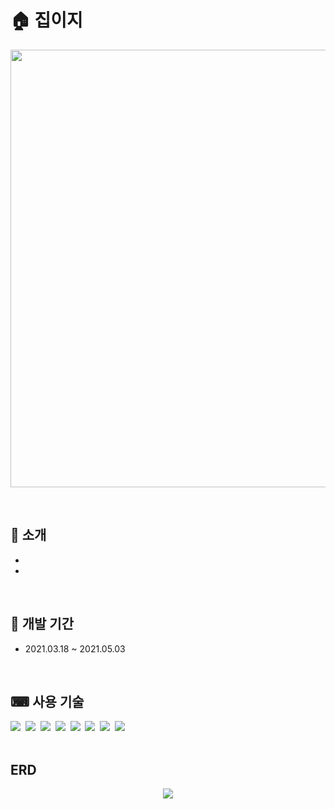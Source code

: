 # 🏠 집이지
<p align="center"><img src="https://user-images.githubusercontent.com/71883439/121538910-23118300-ca40-11eb-8b93-f3f4c3c3113c.png" width="700"></p>
<br>


## 🌈 소개
* 
* 
<br>


## 📅 개발 기간
* 2021.03.18 ~ 2021.05.03
<br>


## ⌨ 사용 기술
<div>
  <img src="https://img.shields.io/badge/HTML-E34F26?style=flat-the-badge&logo=HTML5&logoColor=white"/>&nbsp
  <img src="https://img.shields.io/badge/CSS3-F68212?style=flat-the-badge&logo=CSS3&logoColor=white"/>&nbsp
  <img src="https://img.shields.io/badge/JavaScript-F7DF1E?style=flat-the-badge&logo=JavaScript&logoColor=white"/>&nbsp
  <img src="https://img.shields.io/badge/JQuery-0769AD?style=flat-the-badge&logo=jQuery&logoColor=white"/>&nbsp
  <img src="https://img.shields.io/badge/Java-007396?style=flat-the-badge&logo=Java&logoColor=white"/>&nbsp
  <img src="https://img.shields.io/badge/Oracle-711199?style=flat-the-badge&logo=Oracle&logoColor=white"/>&nbsp
  <img src="https://img.shields.io/badge/AJAX-1f83c6?style=flat-the-badge&logo=&logoColor=white"/>&nbsp
  <img src="https://img.shields.io/badge/Apache Tomcat-d2a513?style=flat-the-badge&logo=ApacheTomcat&logoColor=white"/>&nbsp
</div>
<br>


##  ERD
<p align="center"><img src="https://user-images.githubusercontent.com/71883439/121544421-ab922280-ca44-11eb-8eb4-96abe1a9d294.png"></p>



